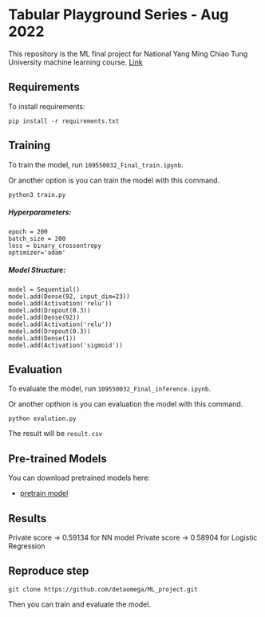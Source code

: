 # Tabular Playground Series - Aug 2022


This repository is the ML final project for National Yang Ming Chiao Tung University machine learning course.
[Link](https://docs.google.com/presentation/d/15d4W_8GFks4Mqmf4kvmTxYC8tJv-KNg6c8rQrlccEWM/edit#slide=id.g61dd2f3d9d_2_83) 

## Requirements

To install requirements:

```setup
pip install -r requirements.txt
```

## Training

To train the model, run `109550032_Final_train.ipynb`.

Or another option is you can train the model with this command.

```train
python3 train.py 
```
##### Hyperparameters:
```python3
epoch = 200
batch_size = 200
loss = binary_crossentropy
optimizer='adam'
```
##### Model Structure:
```python3
model = Sequential()
model.add(Dense(92, input_dim=23))
model.add(Activation('relu'))
model.add(Dropout(0.3))
model.add(Dense(92))
model.add(Activation('relu'))
model.add(Dropout(0.3))
model.add(Dense(1))
model.add(Activation('sigmoid'))
```
## Evaluation

To evaluate the model, run `109550032_Final_inference.ipynb`.

Or another opthion is you can evaluation the model with this command.

```eval
python evalution.py
```

The result will be `result.csv`

## Pre-trained Models

You can download pretrained models here:
- [pretrain model](https://drive.google.com/file/d/1qDgQIF_rlINKgHKlQcXX8swuWqbVbFmm/view?usp=sharing)

## Results

Private score -> 0.59134 for NN model
Private score -> 0.58904 for Logistic Regression 

## Reproduce step 

```
git clone https://github.com/detaomega/ML_project.git
```

Then you can train and evaluate the model.
